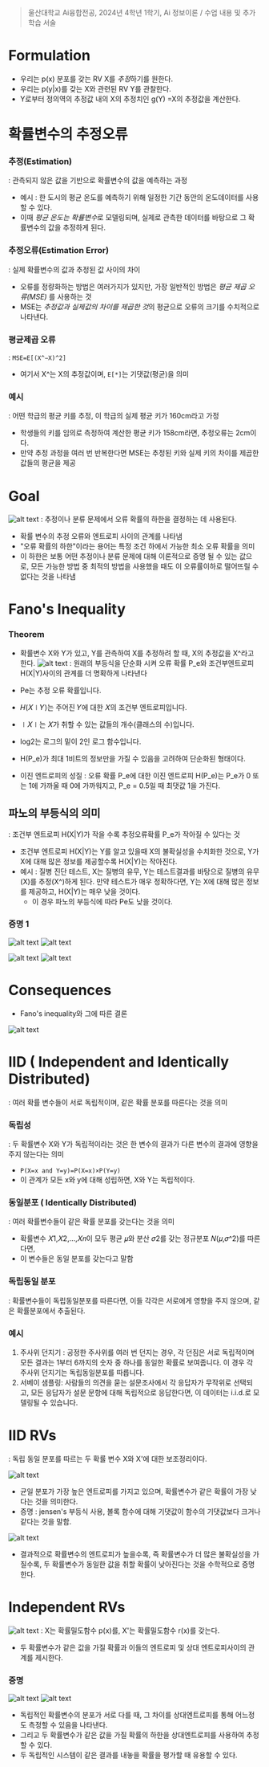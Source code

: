 > 울산대학교 Ai융합전공, 2024년 4학년 1학기, Ai 정보이론 / 수업 내용 및 추가 학습 서술

# Formulation

- 우리는 p(x) 분포를 갖는 RV X를 *추정*하기를 원한다.
- 우리는 p(y|x)를 갖는 X와 관련된 RV Y를 관찰한다.
- Y로부터 정의역의 추정값 내의 X의 추정치인 g(Y) =X의 추정값을 계산한다.

# 확률변수의 추정오류
### 추정(Estimation)
: 관측되지 않은 값을 기반으로 확률변수의 값을 예측하는 과정
- 예시 : 한 도시의 평균 온도를 예측하기 위해 일정한 기간 동안의 온도데이터를 사용할 수 있다.
- 이때 *평균 온도는 확률변수*로 모델링되며, 실제로 관측한 데이터를 바탕으로 그 확률변수의 값을 추정하게 된다.

### 추정오류(Estimation Error)
: 실제 확률변수의 값과 추정된 값 사이의 차이
- 오류를 정량화하는 방법은 여러가지가 있지만, 가장 일반적인 방법은 *평균 제곱 오류(MSE)* 를 사용하는 것
- MSE는 *추정값과 실제값의 차이를 제곱한 것*의 평균으로 오류의 크기를 수치적으로 나타낸다.

### 평균제곱 오류
:  `MSE=E[(X^−X)^2]`
- 여기서 X^는 X의 추정값이며, `E[*]`는 기댓값(평균)을 의미

### 예시
: 어떤 학급의 평균 키를 추정, 이 학급의 실제 평균 키가 160cm라고 가정
- 학생들의 키를 임의로 측정하여 계산한 평균 키가 158cm라면, 추정오류는 2cm이다.
- 만약 추정 과정을 여러 번 반복한다면 MSE는 추정된 키와 실제 키의 차이를 제곱한 값들의 평균을 제공

# Goal

![alt text](<Information Theory Attached file/Pasted image 20240407214355.png>)
: 추정이나 분류 문제에서 오류 확률의 하한을 결정하는 데 사용된다.
- 확률 변수의 추정 오류와 엔트로피 사이의 관계를 나타냄
- "오류 확률의 하한"이라는 용어는 특정 조건 하에서 가능한 최소 오류 확률을 의미
- 이 하한은 보통 어떤 추정이나 분류 문제에 대해 이론적으로 증명 될 수 있는 값으로, 모든 가능한 방법 중 최적의 방법을 사용했을 때도 이 오류률이하로 떨어뜨릴 수 없다는 것을 나타냄
# Fano's Inequality

### Theorem
- 확률변수 X와 Y가 있고, Y를 관측하여 X를 추정하려 할 때, X의 추정값을 X^라고 한다.
![alt text](<Information Theory Attached file/Pasted image 20240407214526.png>)
: 원래의 부등식을 단순화 시켜 오류 확률 P_e와 조건부엔트로피 H(X|Y)사이의 관계를 더 명확하게 나타낸다
- Pe​는 추정 오류 확률입니다.
- 𝐻(𝑋∣𝑌)는 주어진 𝑌에 대한 𝑋의 조건부 엔트로피입니다.
- ∣𝑋∣는 𝑋가 취할 수 있는 값들의 개수(클래스의 수)입니다.
- log⁡2는 로그의 밑이 2인 로그 함수입니다.

- H(P_e)가 최대 1비트의 정보만을 가질 수 있음을 고려하여 단순화된 형태이다.
- 이진 엔트로피의 성질 : 오류 확률 P_e에 대한 이진 엔트로피 H(P_e)는 P_e가 0 또는 1에 가까울 때 0에 가까워지고, P_e = 0.5일 때 최댓값 1을 가진다.

## 파노의 부등식의 의미
: 조건부 엔트로피 H(X|Y)가 작을 수록 추정오류확률 P_e가 작아질 수 있다는 것
- 조건부 엔트로피 H(X|Y)는 Y를 알고 있을때 X의 불확실성을 수치화한 것으로, Y가 X에 대해 많은 정보를 제공할수록 H(X|Y)는 작아진다.
- 예시 : 질병 진단 테스트, X는 질병의 유무, Y는 테스트결과를 바탕으로 질병의 유무(X)를 추정(X^)하게 된다. 만약 테스트가 매우 정확하다면, Y는 X에 대해 많은 정보를 제공하고, H(X|Y)는 매우 낮을 것이다.
	- 이 경우 파노의 부등식에 따라 Pe도 낮을 것이다.


### 증명 1

![alt text](<Information Theory Attached file/Pasted image 20240414215641.png>)
![alt text](<Information Theory Attached file/Pasted image 20240414215937.png>)

![alt text](<Information Theory Attached file/Pasted image 20240414215951.png>)
![alt text](<Information Theory Attached file/Pasted image 20240414220002.png>)

# Consequences

- Fano's inequality와 그에 따른 결론

![alt text](<Information Theory Attached file/Pasted image 20240414220226.png>)

# IID ( Independent and Identically Distributed)
: 여러 확률 변수들이 서로 독립적이며, 같은 확률 분포를 따른다는 것을 의미

### 독립성
: 두 확률변수 X와 Y가 독립적이라는 것은 한 변수의 결과가 다른 변수의 결과에 영향을 주지 않는다는 의미
- `P(X=x and Y=y)=P(X=x)×P(Y=y)`
- 이 관계가 모든 x와 y에 대해 성립하면, X와 Y는 독립적이다.

### 동일분포 ( Identically Distributed)
: 여러 확률변수들이 같은 확률 분포를 갖는다는 것을 의미 
- 확률변수 𝑋1,𝑋2,…,𝑋𝑛​이 모두 평균 𝜇와 분산 𝜎2를 갖는 정규분포 𝑁(𝜇,𝜎^2)를 따른다면,
- 이 변수들은 동일 분포를 갖는다고 말함

### 독립동일 분포
: 확률변수들이 독립동일분포를 따른다면, 이들 각각은 서로에게 영향을 주지 않으며, 같은 확률분포에서 추출된다. 

### 예시
 1. 주사위 던지기 : 공정한 주사위를 여러 번 던지는 경우, 각 던짐은 서로 독립적이며 모든 결과는 1부터 6까지의 숫자 중 하나를 동일한 확률로 보여줍니다. 이 경우 각 주사위 던지기는 독립동일분포를 따릅니다.
2. 서베이 샘플링: 사람들의 의견을 묻는 설문조사에서 각 응답자가 무작위로 선택되고, 모든 응답자가 설문 문항에 대해 독립적으로 응답한다면, 이 데이터는 i.i.d.로 모델링될 수 있습니다.

# IID RVs

: 독립 동일 분포를 따르는 두 확률 변수 X와 X'에 대한 보조정리이다.

![alt text](<Information Theory Attached file/Pasted image 20240414220345.png>)

- 균일 분포가 가장 높은 엔트로피를 가지고 있으며, 확률변수가 같은 확률이 가장 낮다는 것을 의미한다.
- 증명 : jensen's 부등식 사용, 볼록 함수에 대해 기댓값이 함수의 기댓값보다 크거나 같다는 것을 말함.

![alt text](<Information Theory Attached file/Pasted image 20240414220543.png>)

- 결과적으로 확률변수의 엔트로피가 높을수록, 즉 확률변수가 더 많은 불확실성을 가질수록, 두 확률변수가 동일한 값을 취할 확률이 낮아진다는 것을 수학적으로 증명한다.

# Independent RVs

![alt text](<Information Theory Attached file/Pasted image 20240414220932.png>)
: X는 확률밀도함수 p(x)를, X'는 확률밀도함수 r(x)를 갖는다.

- 두 확률변수가 같은 값을 가질 확률과 이들의 엔트로피 및 상대 엔트로피사이의 관계를 제시한다.

### 증명

![alt text](<Information Theory Attached file/Pasted image 20240414221128.png>)
![alt text](<Information Theory Attached file/Pasted image 20240414221133.png>)

- 독립적인 확률변수의 분포가 서로 다를 때, 그 차이를 상대엔트로피를 통해 어느정도 측정할 수 있음을 나타낸다.
- 그리고 두 확률변수가 같은 값을 가질 확률의 하한을 상대엔트로피를 사용하여 추정할 수 있다.
- 두 독립적인 시스템이 같은 결과를 내놓을 확률을 평가할 때 유용할 수 있다.
